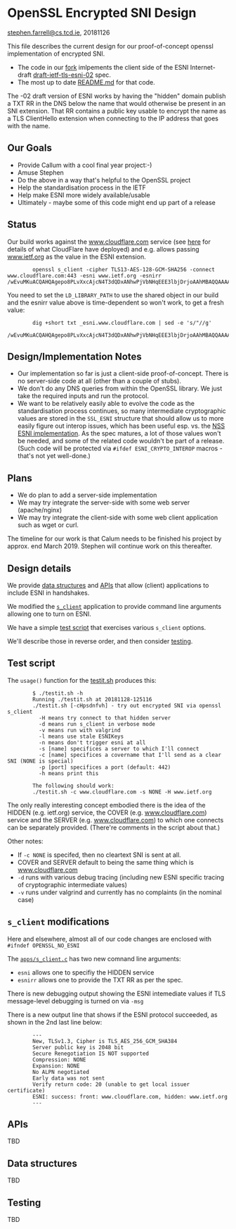 
# OpenSSL Encrypted SNI Design

stephen.farrell@cs.tcd.ie, 20181126

This file describes the current design for our proof-of-concept 
openssl implementation of encrypted SNI.

- The code in our [fork](https://gitbub.com/sftcd/openssl) imlpements the
  client side of the ESNI Internet-draft
[draft-ietf-tls-esni-02](https://tools.ietf.org/html/draft-ietf-tls-esni-02)
spec.
- The most up to date
  [README.md](https://github.com/sftcd/openssl/tree/master/esnistuff) for that
code.

The -02 draft version of ESNI works by having the "hidden" domain publish a TXT
RR in the DNS below the name that would otherwise be present in an SNI
extension. That RR contains a public key usable to encrypt the name as a TLS
ClientHello extension when connecting to the IP address that goes with the
name.

## Our Goals

- Provide Callum with a cool final year project:-)
- Amuse Stephen
- Do the above in a way that's helpful to the OpenSSL project
- Help the standardisation process in the IETF
- Help make ESNI more widely available/usable 
- Ultimately - maybe some of this code might end up part of a release

## Status

Our build works against the www.cloudflare.com service
(see [here](https://www.cloudflare.com/ssl/encrypted-sni/)
for details of what CloudFlare have deployed)
and e.g. allows passing www.ietf.org as the value in the ESNI extension.

			openssl s_client -cipher TLS13-AES-128-GCM-SHA256 -connect www.cloudflare.com:443 -esni www.ietf.org -esnirr /wEvuMKuACQAHQAgepo8PLvXxcAjcN4T3dQDxANhwPjVbNHqEEE3lbjDrjoAAhMBAQQAAAAAW/qOwAAAAABcAnfAAAA= 

You need to set the ``LD_LIBRARY_PATH`` to use the shared
object in our build and the 
esnirr value above is time-dependent so won't work, to get a fresh value:

			dig +short txt _esni.www.cloudflare.com | sed -e 's/"//g'
			/wEvuMKuACQAHQAgepo8PLvXxcAjcN4T3dQDxANhwPjVbNHqEEE3lbjDrjoAAhMBAQQAAAAAW/qOwAAAAABcAnfAAAA=


## Design/Implementation Notes

- Our implementation so far is just a client-side proof-of-concept.
There is no server-side code at all (other than a couple of stubs).
- We don't do any DNS queries from within the OpenSSL library. We just take the
  required inputs and run the protocol.
- We want to be relatively easily able to evolve the code as the
  standardisation process continues, so many intermediate cryptographic
values are stored in the ``SSL_ESNI`` structure that should allow us to more easily figure
out interop issues, which has been useful esp. vs. the [NSS ESNI implementation](https://hg.mozilla.org/projects/nss/file/tip/lib/ssl/tls13esni.c).
As the spec matures, a lot of those values won't be needed, and some of
the related code wouldn't be part of a release. (Such code will
be protected via  ``#ifdef ESNI_CRYPTO_INTEROP`` macros - that's not
yet well-done.)

## Plans

- We do plan to add a server-side implementation
- We may try integrate the server-side with some web server (apache/nginx)
- We may try integrate the client-side with some web client application such
  as wget or curl.

The timeline for our work is that Calum needs to be finished his project
by approx. end March 2019. Stephen will continue work on this thereafter.

## Design details

We provide [data structures](#data-structures) and [APIs](#apis) that allow (client) applications to include
ESNI in handshakes.

We modified the [``s_client``](#s_client-modifications) application to provide command line arguments
allowing one to turn on ESNI.

We have a simple [test script](#test-script) that exercises various ``s_client`` options.

We'll describe those in reverse order, and then consider [testing](#testing).

## Test script

The ``usage()`` function for the [testit.sh](https://gitbub.com/sftcd/openssl/esnistuff/testit.sh) 
produces this:

			$ ./testit.sh -h
			Running ./testit.sh at 20181128-125116
			./testit.sh [-cHpsdnfvh] - try out encrypted SNI via openssl s_client
			  -H means try connect to that hidden server
			  -d means run s_client in verbose mode
			  -v means run with valgrind
			  -l means use stale ESNIKeys
			  -n means don't trigger esni at all
			  -s [name] specifices a server to which I'll connect
			  -c [name] specifices a covername that I'll send as a clear SNI (NONE is special)
			  -p [port] specifices a port (default: 442)
			  -h means print this

			The following should work:
    		./testit.sh -c www.cloudflare.com -s NONE -H www.ietf.org

The only really interesting concept embodied there is the idea of the
HIDDEN (e.g. ietf.org) service, the COVER (e.g. www.cloudflare.com) service 
and the SERVER (e.g. www.cloudflare.com) to which one connects can be
separately provided. (There're comments in the script about that.)

Other notes:

- If ``-c NONE`` is specifed, then no cleartext SNI is sent at all.
- COVER and SERVER default to being the same thing which is www.cloudflare.com
- ``-d`` runs with various debug tracing (including new
  ESNI specific tracing of cryptographic intermediate values)
- ``-v`` runs under valgrind and currently has no complaints (in the 
  nominal case)

## ``s_client`` modifications

Here and elsewhere, almost all of our code changes are enclosed with ``#ifndef OPENSSL_NO_ESNI``

The [``apps/s_client.c``](https://github.com/sftcd/openssl/blob/master/apps/s_client.c)
has two new comnand line arguments:

- ``esni`` allows one to specifiy the HIDDEN service
- ``esnirr`` allows one to provide the TXT RR as per the spec.

There is new debugging output showing the ESNI intemediate values
if TLS message-level debugging is turned on via ``-msg`` 

There is a new output line that shows if the ESNI protocol 
succeeded, as shown in the 2nd last line below:

			---
			New, TLSv1.3, Cipher is TLS_AES_256_GCM_SHA384
			Server public key is 2048 bit
			Secure Renegotiation IS NOT supported
			Compression: NONE
			Expansion: NONE
			No ALPN negotiated
			Early data was not sent
			Verify return code: 20 (unable to get local issuer certificate)
			ESNI: success: front: www.cloudflare.com, hidden: www.ietf.org
			---

## APIs

TBD

## Data structures

TBD

## Testing

TBD

